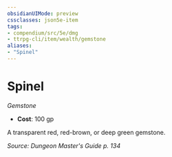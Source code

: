 ```yaml
---
obsidianUIMode: preview
cssclasses: json5e-item
tags:
- compendium/src/5e/dmg
- ttrpg-cli/item/wealth/gemstone
aliases: 
- "Spinel"
---
```

# Spinel
*Gemstone*  

- **Cost**: 100 gp

A transparent red, red-brown, or deep green gemstone.

*Source: Dungeon Master's Guide p. 134*